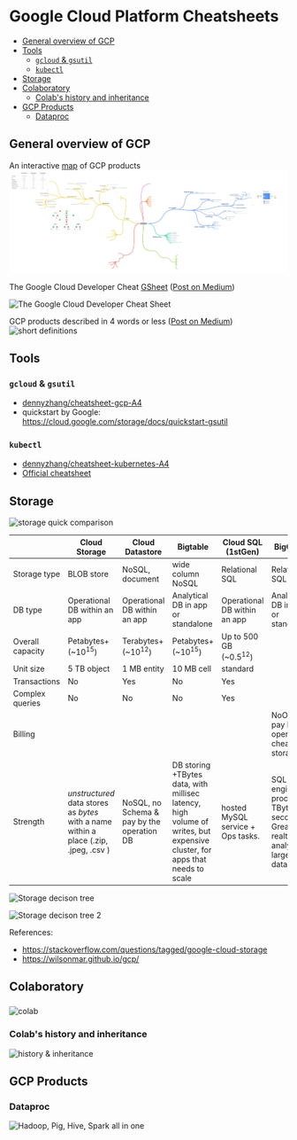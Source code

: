 # Google Cloud Platform Cheatsheets

* [General overview of GCP](#general-overview-of-gcp)
* [Tools](#tools)
   * [<code>gcloud</code> &amp; <code>gsutil</code>](#gcloud--gsutil)
   * [<code>kubectl</code>](#kubectl)
* [Storage](#storage)
* [Colaboratory](#colaboratory)
   * [Colab's history and inheritance](#colabs-history-and-inheritance)
* [GCP Products](#gcp-products)
   * [Dataproc](#dataproc)


## General overview of GCP

An interactive [map](https://coggle.it/diagram/W1hzfKfTAj0VEwcM/t/gcp-products) of GCP products
![products](./images/GCP_Products.png)


The Google Cloud Developer Cheat [GSheet](https://drive.google.com/open?id=1OkFbizpnc_iyzcApqRrqsNtUVazKJDtCyH5vw3352xM) ([Post on Medium](https://medium.com/google-cloud/the-google-cloud-developer-cheat-sheet-429775bd6d11))


![The Google Cloud Developer Cheat Sheet](https://cdn-images-1.medium.com/max/2000/1*ru3zUSy03sdJVkDD9_9Big.png)


GCP products described in 4 words or less ([Post on Medium](https://medium.com/google-cloud/gcp-products-described-in-4-words-or-less-f3056550e595))
![short definitions](https://cdn-images-1.medium.com/max/2000/1*uldXXOD-F4qKZpGMnFlcKw.png)


## Tools

### <code>gcloud</code> &amp; <code>gsutil</code>

* [dennyzhang/cheatsheet-gcp-A4](https://github.com/dennyzhang/cheatsheet-gcp-A4)
* quickstart by Google: https://cloud.google.com/storage/docs/quickstart-gsutil

### <code>kubectl</code>

* [dennyzhang/cheatsheet-kubernetes-A4](https://github.com/dennyzhang/cheatsheet-kubernetes-A4)
* [Official cheatsheet](https://kubernetes.io/docs/reference/kubectl/cheatsheet/)

## Storage

![storage quick comparison](https://user-images.githubusercontent.com/300046/31043498-0da3e3a8-a57a-11e7-897e-8212079dcbfb.jpg)

|                  | Cloud Storage                  | Cloud Datastore               | Bigtable                           | Cloud SQL (1stGen)                 | BigQuery                           |
|------------------|--------------------------------|-------------------------------|------------------------------------|------------------------------------|------------------------------------|
| Storage type     | BLOB store                     | NoSQL, document               | wide column NoSQL                  | Relational SQL                     | Relational SQL                     |
| DB type          | Operational DB within an app   | Operational DB within an app  | Analytical DB in app or standalone | Operational DB within an app       | Analytical DB in app or standalone |
| Overall capacity | Petabytes+  (~10<sup>15</sup>) | Terabytes+ (~10<sup>12</sup>) | Petabytes+  (~10<sup>15</sup>)     | Up to 500 GB   (~0.5<sup>12</sup>) |                                    |
| Unit size        | 5 TB object                    | 1 MB entity                   | 10 MB cell                         | standard                           |                                    |
| Transactions     | No                             | Yes                           | No                                 | Yes                                |                                    |
| Complex queries  | No                             | No                            | No                                 | Yes                                |                                    |
| Billing          |                                |                               |                                    |                                    | NoOps, pay by operations, cheap storage |
| Strength         | *unstructured* data stores as *bytes* with a name within a place (.zip, .jpeg, .csv ) | NoSQL, no Schema & pay by the operation DB | DB storing +TBytes data, with millisec latency, high volume of writes, but expensive cluster, for apps that needs to scale | hosted MySQL service + Ops tasks.  | SQL query engine processing TBytes in seconds. Great for realtime analysis of large datasets |

![Storage decison tree](https://user-images.githubusercontent.com/300046/30033965-bd70b7a8-915b-11e7-9aba-9c2cbf5f62e8.png)

![Storage decison tree 2](https://i.stack.imgur.com/23CDj.png)

References:

* https://stackoverflow.com/questions/tagged/google-cloud-storage
* https://wilsonmar.github.io/gcp/ 


## Colaboratory

### 

![colab](https://camo.qiitausercontent.com/0f3c4eabae42b14be76d89085d215d37971e918a/68747470733a2f2f71696974612d696d6167652d73746f72652e73332e616d617a6f6e6177732e636f6d2f302f36343630382f64303862633335652d663632342d323339372d303137312d6333393365363431353662332e706e67)


### Colab's history and inheritance

![history & inheritance](https://camo.qiitausercontent.com/13c42c08aca1425cfe65ef95bfb1bb4666ebc7aa/68747470733a2f2f71696974612d696d6167652d73746f72652e73332e616d617a6f6e6177732e636f6d2f302f36343630382f35326430373461302d653361612d363265362d306262372d6263366264663334376432612e706e67)

## GCP Products

### Dataproc

![Hadoop, Pig, Hive, Spark all in one](https://1.bp.blogspot.com/-5uC9aqnW1WQ/WO02q7GEh8I/AAAAAAAACJE/e4alCwjynh0hUFbVwHcvL8UJmgBWQa9aACLcB/w1200-h630-p-k-no-nu/dataproc.JPG)